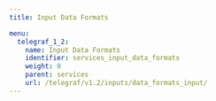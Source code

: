 ```yaml
---
title: Input Data Formats

menu:
  telegraf_1_2:
    name: Input Data Formats
    identifier: services_input_data_formats
    weight: 0
    parent: services
    url: /telegraf/v1.2/inputs/data_formats_input/
---
```

